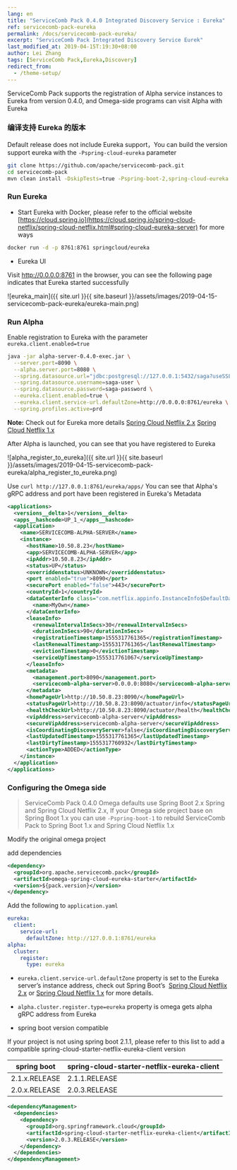 ```yaml
---
lang: en
title: "ServiceComb Pack 0.4.0 Integrated Discovery Service : Eureka"
ref: servicecomb-pack-eureka
permalink: /docs/servicecomb-pack-eureka/
excerpt: "ServiceComb Pack Integrated Discovery Service Eurek"
last_modified_at: 2019-04-15T:19:30+08:00
author: Lei Zhang
tags: [ServiceComb Pack,Eureka,Discovery]
redirect_from:
  - /theme-setup/
---
```


ServiceComb Pack supports the registration of Alpha service instances to Eureka from version 0.4.0, and Omega-side programs can visit Alpha with Eureka

### 编译支持 Eureka 的版本

Default release does not include Eureka support，You can build the version support eureka with the `-Pspring-cloud-eureka` parameter

```bash
git clone https://github.com/apache/servicecomb-pack.git
cd servicecomb-pack
mvn clean install -DskipTests=true -Pspring-boot-2,spring-cloud-eureka
```

### Run Eureka

* Start Eureka with Docker, please refer to the official website [https://cloud.spring.io](https://cloud.spring.io/spring-cloud-netflix/spring-cloud-netflix.html#spring-cloud-eureka-server) for more ways

```bash
docker run -d -p 8761:8761 springcloud/eureka
```

* Eureka UI

Visit http://0.0.0.0:8761 in the browser, you can see the following page indicates that Eureka started successfully

![eureka_main]({{ site.url }}{{ site.baseurl }}/assets/images/2019-04-15-servicecomb-pack-eureka/eureka-main.png)

### Run Alpha

Enable registration to Eureka with the parameter `eureka.client.enabled=true`

```bash
java -jar alpha-server-0.4.0-exec.jar \
  --server.port=8090 \
  --alpha.server.port=8080 \
  --spring.datasource.url="jdbc:postgresql://127.0.0.1:5432/saga?useSSL=false" \
  --spring.datasource.username=saga-user \
  --spring.datasource.password=saga-password \
  --eureka.client.enabled=true \
  --eureka.client.service-url.defaultZone=http://0.0.0.0:8761/eureka \
  --spring.profiles.active=prd 
```
**Note:** Check out for Eureka more details [Spring Cloud Netflix 2.x](https://cloud.spring.io/spring-cloud-netflix/multi/multi__service_discovery_eureka_clients.html#netflix-eureka-client-starter) [Spring Cloud Netflix 1.x](https://cloud.spring.io/spring-cloud-netflix/1.4.x/multi/multi__service_discovery_eureka_clients.html#netflix-eureka-client-starter)

After Alpha is launched, you can see that you have registered to Eureka

![alpha_register_to_eureka]({{ site.url }}{{ site.baseurl }}/assets/images/2019-04-15-servicecomb-pack-eureka/alpha_register_to_eureka.png)

Use `curl http://127.0.0.1:8761/eureka/apps/` You can see that Alpha's gRPC address and port have been registered in Eureka's Metadata

```xml
<applications>
  <versions__delta>1</versions__delta>
  <apps__hashcode>UP_1_</apps__hashcode>
  <application>
    <name>SERVICECOMB-ALPHA-SERVER</name>
    <instance>
      <hostName>10.50.8.23</hostName>
      <app>SERVICECOMB-ALPHA-SERVER</app>
      <ipAddr>10.50.8.23</ipAddr>
      <status>UP</status>
      <overriddenstatus>UNKNOWN</overriddenstatus>
      <port enabled="true">8090</port>
      <securePort enabled="false">443</securePort>
      <countryId>1</countryId>
      <dataCenterInfo class="com.netflix.appinfo.InstanceInfo$DefaultDataCenterInfo">
        <name>MyOwn</name>
      </dataCenterInfo>
      <leaseInfo>
        <renewalIntervalInSecs>30</renewalIntervalInSecs>
        <durationInSecs>90</durationInSecs>
        <registrationTimestamp>1555317761365</registrationTimestamp>
        <lastRenewalTimestamp>1555317761365</lastRenewalTimestamp>
        <evictionTimestamp>0</evictionTimestamp>
        <serviceUpTimestamp>1555317761067</serviceUpTimestamp>
      </leaseInfo>
      <metadata>
        <management.port>8090</management.port>
        <servicecomb-alpha-server>0.0.0.0:8080</servicecomb-alpha-server>
      </metadata>
      <homePageUrl>http://10.50.8.23:8090/</homePageUrl>
      <statusPageUrl>http://10.50.8.23:8090/actuator/info</statusPageUrl>
      <healthCheckUrl>http://10.50.8.23:8090/actuator/health</healthCheckUrl>
      <vipAddress>servicecomb-alpha-server</vipAddress>
      <secureVipAddress>servicecomb-alpha-server</secureVipAddress>
      <isCoordinatingDiscoveryServer>false</isCoordinatingDiscoveryServer>
      <lastUpdatedTimestamp>1555317761365</lastUpdatedTimestamp>
      <lastDirtyTimestamp>1555317760932</lastDirtyTimestamp>
      <actionType>ADDED</actionType>
    </instance>
  </application>
</applications>
```

### Configuring the Omega side

> ServiceComb Pack 0.4.0 Omega defaults use Spring Boot 2.x Spring and Spring Cloud Netflix 2.x, If your Omega side project base on Spring Boot 1.x you can use `-Pspring-boot-1` to rebuild ServiceComb Pack to Spring Boot 1.x and Spring Cloud Netflix 1.x

Modify the original omega project

add dependencies

```xml
<dependency>
  <groupId>org.apache.servicecomb.pack</groupId>
  <artifactId>omega-spring-cloud-eureka-starter</artifactId>
  <version>${pack.version}</version>
</dependency>
```

Add the following to `application.yaml`

```yaml
eureka:
  client:
    service-url:
      defaultZone: http://127.0.0.1:8761/eureka
alpha:
  cluster:
    register:
      type: eureka
```

- `eureka.client.service-url.defaultZone` property is set to the Eureka server’s instance address, check out Spring Boot’s  [Spring Cloud Netflix 2.x](https://cloud.spring.io/spring-cloud-netflix/multi/multi__service_discovery_eureka_clients.html#netflix-eureka-client-starter) or [Spring Cloud Netflix 1.x](https://cloud.spring.io/spring-cloud-netflix/1.4.x/multi/multi__service_discovery_eureka_clients.html#netflix-eureka-client-starter) for more details.

- `alpha.cluster.register.type=eureka`  property is omega gets alpha gRPC address from Eureka

- spring boot version compatible

If your project is not using spring boot 2.1.1, please refer to this list to add a compatible spring-cloud-starter-netflix-eureka-client version

| spring boot   | spring-cloud-starter-netflix-eureka-client |
| ------------- | ------------------------------------------ |
| 2.1.x.RELEASE | 2.1.1.RELEASE                              |
| 2.0.x.RELEASE | 2.0.3.RELEASE                              |

```xml
<dependencyManagement>
  <dependencies>
    <dependency>
      <groupId>org.springframework.cloud</groupId>
      <artifactId>spring-cloud-starter-netflix-eureka-client</artifactId>
      <version>2.0.3.RELEASE</version>
    </dependency>
  </dependencies>
</dependencyManagement>
```